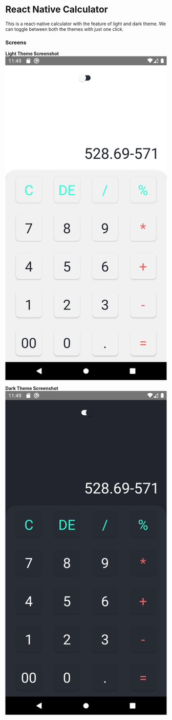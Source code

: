 # React Native Calculator

This is a react-native calculator with the feature of light and dark theme. We can toggle between both the themes with just one click.

### Screens

**Light Theme Screenshot**  
![Light Theme Screenshot](https://github.com/PrashantDesale2004/Reactive-Nativ-Calculator/blob/main/assets/images/Screenshot-1.png?raw=true)

**Dark Theme Screenshot**  
![Dark Theme Screenshot](https://github.com/PrashantDesale2004/Reactive-Nativ-Calculator/blob/main/assets/images/Screenshot.png?raw=true)
